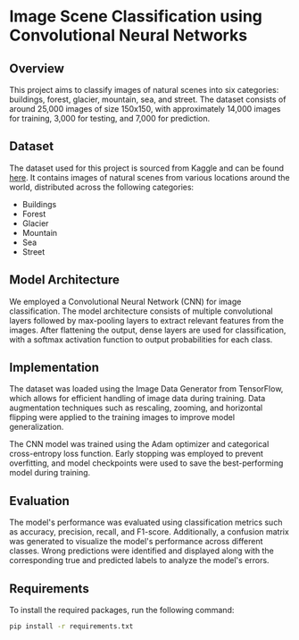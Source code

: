 # Image Scene Classification using Convolutional Neural Networks

## Overview

This project aims to classify images of natural scenes into six categories: buildings, forest, glacier, mountain, sea, and street. The dataset consists of around 25,000 images of size 150x150, with approximately 14,000 images for training, 3,000 for testing, and 7,000 for prediction.

## Dataset

The dataset used for this project is sourced from Kaggle and can be found [here](https://www.kaggle.com/datasets/puneet6060/intel-image-classification/data). It contains images of natural scenes from various locations around the world, distributed across the following categories:

- Buildings
- Forest
- Glacier
- Mountain
- Sea
- Street

## Model Architecture

We employed a Convolutional Neural Network (CNN) for image classification. The model architecture consists of multiple convolutional layers followed by max-pooling layers to extract relevant features from the images. After flattening the output, dense layers are used for classification, with a softmax activation function to output probabilities for each class.

## Implementation

The dataset was loaded using the Image Data Generator from TensorFlow, which allows for efficient handling of image data during training. Data augmentation techniques such as rescaling, zooming, and horizontal flipping were applied to the training images to improve model generalization.

The CNN model was trained using the Adam optimizer and categorical cross-entropy loss function. Early stopping was employed to prevent overfitting, and model checkpoints were used to save the best-performing model during training.

## Evaluation

The model's performance was evaluated using classification metrics such as accuracy, precision, recall, and F1-score. Additionally, a confusion matrix was generated to visualize the model's performance across different classes. Wrong predictions were identified and displayed along with the corresponding true and predicted labels to analyze the model's errors.

## Requirements

To install the required packages, run the following command:

```bash
pip install -r requirements.txt
